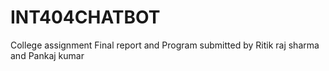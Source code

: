 # INT404CHATBOT
College assignment
Final report and Program submitted by Ritik raj sharma and Pankaj kumar
